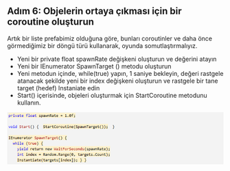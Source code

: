 ## Adım 6: Objelerin ortaya çıkması için bir coroutine oluşturun
Artık bir liste prefabimiz olduğuna göre, bunları coroutinler ve daha önce görmediğimiz bir döngü türü kullanarak, oyunda somutlaştırmalıyız.

- Yeni bir private float spawnRate değişkeni oluşturun ve değerini atayın
- Yeni bir IEnumerator SpawnTarget () metodu oluşturun
- Yeni metodun içinde, while(true) yapın, 1 saniye bekleyin, değeri rastgele atanacak şekilde yeni bir index değişkeni oluşturun ve rastgele bir tane target (hedef) Instaniate edin
- Start() içerisinde, objeleri oluşturmak için StartCoroutine metodunu kullanın.

![figures](https://raw.githubusercontent.com/Kodluyoruz/taskforce/main/unity-junior-programmer/create-coroutine-spawn-objects/figures/CWC_B.3.2_image3.png)
